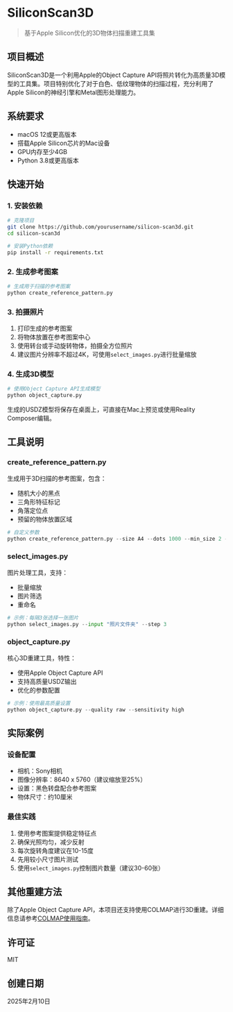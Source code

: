 # SiliconScan3D

> 基于Apple Silicon优化的3D物体扫描重建工具集

## 项目概述

SiliconScan3D是一个利用Apple的Object Capture API将照片转化为高质量3D模型的工具集。项目特别优化了对于白色、低纹理物体的扫描过程，充分利用了Apple Silicon的神经引擎和Metal图形处理能力。

## 系统要求

- macOS 12或更高版本
- 搭载Apple Silicon芯片的Mac设备
- GPU内存至少4GB
- Python 3.8或更高版本

## 快速开始

### 1. 安装依赖

```bash
# 克隆项目
git clone https://github.com/yourusername/silicon-scan3d.git
cd silicon-scan3d

# 安装Python依赖
pip install -r requirements.txt
```

### 2. 生成参考图案

```bash
# 生成用于扫描的参考图案
python create_reference_pattern.py
```

### 3. 拍摄照片

1. 打印生成的参考图案
2. 将物体放置在参考图案中心
3. 使用转台或手动旋转物体，拍摄全方位照片
4. 建议图片分辨率不超过4K，可使用`select_images.py`进行批量缩放

### 4. 生成3D模型

```bash
# 使用Object Capture API生成模型
python object_capture.py
```

生成的USDZ模型将保存在桌面上，可直接在Mac上预览或使用Reality Composer编辑。

## 工具说明

### create_reference_pattern.py

生成用于3D扫描的参考图案，包含：
- 随机大小的黑点
- 三角形特征标记
- 角落定位点
- 预留的物体放置区域

```python
# 自定义参数
python create_reference_pattern.py --size A4 --dots 1000 --min_size 2 --max_size 10
```

### select_images.py

图片处理工具，支持：
- 批量缩放
- 图片筛选
- 重命名

```python
# 示例：每隔3张选择一张图片
python select_images.py --input "照片文件夹" --step 3
```

### object_capture.py

核心3D重建工具，特性：
- 使用Apple Object Capture API
- 支持高质量USDZ输出
- 优化的参数配置

```python
# 示例：使用最高质量设置
python object_capture.py --quality raw --sensitivity high
```

## 实际案例

### 设备配置
- 相机：Sony相机
- 图像分辨率：8640 x 5760（建议缩放至25%）
- 设置：黑色转盘配合参考图案
- 物体尺寸：约10厘米

### 最佳实践
1. 使用参考图案提供稳定特征点
2. 确保光照均匀，减少反射
3. 每次旋转角度建议在10-15度
4. 先用较小尺寸图片测试
5. 使用`select_images.py`控制图片数量（建议30-60张）

## 其他重建方法

除了Apple Object Capture API，本项目还支持使用COLMAP进行3D重建。详细信息请参考[COLMAP使用指南](./COLMAP_GUIDE.md)。

## 许可证

MIT

## 创建日期

2025年2月10日
